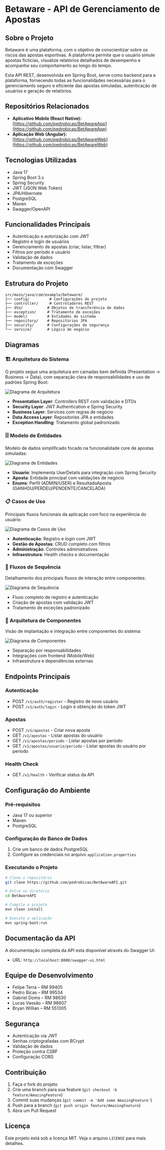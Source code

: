 # Betaware - API de Gerenciamento de Apostas

## Sobre o Projeto
Betaware é uma plataforma, com o objetivo de conscientizar sobre os riscos das apostas esportivas. A plataforma permite que o usuário simule apostas fictícias, visualize relatórios detalhados de desempenho e acompanhe seu comportamento ao longo do tempo.

Esta API REST, desenvolvida em Spring Boot, serve como backend para a plataforma, fornecendo todas as funcionalidades necessárias para o gerenciamento seguro e eficiente das apostas simuladas, autenticação de usuários e geração de relatórios.

## Repositórios Relacionados

- **Aplicativo Mobile (React Native):** [https://github.com/pedrobicas/BetAwareApp](https://github.com/pedrobicas/BetAwareApp)
- **Aplicação Web (Angular):** [https://github.com/pedrobicas/BetAwareWeb](https://github.com/pedrobicas/BetAwareWeb)

## Tecnologias Utilizadas
- Java 17
- Spring Boot 3.x
- Spring Security
- JWT (JSON Web Token)
- JPA/Hibernate
- PostgreSQL
- Maven
- Swagger/OpenAPI

## Funcionalidades Principais
- Autenticação e autorização com JWT
- Registro e login de usuários
- Gerenciamento de apostas (criar, listar, filtrar)
- Filtros por período e usuário
- Validação de dados
- Tratamento de exceções
- Documentação com Swagger

## Estrutura do Projeto
```
src/main/java/com/example/betaware/
├── config/         # Configurações do projeto
├── controller/     # Controladores REST
├── dto/           # Objetos de transferência de dados
├── exception/     # Tratamento de exceções
├── model/         # Entidades do sistema
├── repository/    # Repositórios JPA
├── security/      # Configurações de segurança
└── service/       # Lógica de negócio
```

## Diagramas

### 🏗️ Arquitetura do Sistema
O projeto segue uma arquitetura em camadas bem definida (Presentation → Business → Data), com separação clara de responsabilidades e uso de padrões Spring Boot:

![Diagrama de Arquitetura](docs/diagramas/arquitetura.png)
- **Presentation Layer**: Controllers REST com validação e DTOs
- **Security Layer**: JWT Authentication e Spring Security
- **Business Layer**: Services com regras de negócio
- **Data Access Layer**: Repositories JPA e entidades
- **Exception Handling**: Tratamento global padronizado

### 🗄️ Modelo de Entidades
Modelo de dados simplificado focado na funcionalidade core de apostas simuladas:

![Diagrama de Entidades](docs/diagramas/entidades.png)
- **Usuario**: Implementa UserDetails para integração com Spring Security
- **Aposta**: Entidade principal com validações de negócio
- **Enums**: Perfil (ADMIN/USER) e ResultadoAposta (GANHOU/PERDEU/PENDENTE/CANCELADA)

### 📋 Casos de Uso
Principais fluxos funcionais da aplicação com foco na experiência do usuário:

![Diagrama de Casos de Uso](docs/diagramas/casos_uso.png)
- **Autenticação**: Registro e login com JWT
- **Gestão de Apostas**: CRUD completo com filtros
- **Administração**: Controles administrativos
- **Infraestrutura**: Health checks e documentação

### 🔄 Fluxos de Sequência
Detalhamento dos principais fluxos de interação entre componentes:

![Diagrama de Sequência](docs/diagramas/sequencia.png)
- Fluxo completo de registro e autenticação
- Criação de apostas com validação JWT
- Tratamento de exceções padronizado

### 🧩 Arquitetura de Componentes
Visão de implantação e integração entre componentes do sistema:

![Diagrama de Componentes](docs/diagramas/componentes.png)
- Separação por responsabilidades
- Integrações com frontend (Mobile/Web)
- Infraestrutura e dependências externas

## Endpoints Principais

### Autenticação
- POST `/v1/auth/register` - Registro de novo usuário
- POST `/v1/auth/login` - Login e obtenção do token JWT

### Apostas
- POST `/v1/apostas` - Criar nova aposta
- GET `/v1/apostas` - Listar apostas do usuário
- GET `/v1/apostas/periodo` - Listar apostas por período
- GET `/v1/apostas/usuario/periodo` - Listar apostas do usuário por período

### Health Check
- GET `/v1/health` - Verificar status da API

## Configuração do Ambiente

### Pré-requisitos
- Java 17 ou superior
- Maven
- PostgreSQL

### Configuração do Banco de Dados
1. Crie um banco de dados PostgreSQL
2. Configure as credenciais no arquivo `application.properties`

### Executando o Projeto
```bash
# Clone o repositório
git clone https://github.com/pedrobicas/BetAwareAPI.git

# Entre no diretório
cd BetAwareAPI

# Compile o projeto
mvn clean install

# Execute a aplicação
mvn spring-boot:run
```

## Documentação da API
A documentação completa da API está disponível através do Swagger UI:
- URL: `http://localhost:8080/swagger-ui.html`

## Equipe de Desenvolvimento
- Felipe Terra – RM 99405
- Pedro Bicas – RM 99534
- Gabriel Doms – RM 98630
- Lucas Vassão – RM 98607
- Bryan Willian – RM 551305

## Segurança
- Autenticação via JWT
- Senhas criptografadas com BCrypt
- Validação de dados
- Proteção contra CSRF
- Configuração CORS

## Contribuição
1. Faça o fork do projeto
2. Crie uma branch para sua feature (`git checkout -b feature/AmazingFeature`)
3. Commit suas mudanças (`git commit -m 'Add some AmazingFeature'`)
4. Push para a branch (`git push origin feature/AmazingFeature`)
5. Abra um Pull Request

## Licença
Este projeto está sob a licença MIT. Veja o arquivo `LICENSE` para mais detalhes. 
